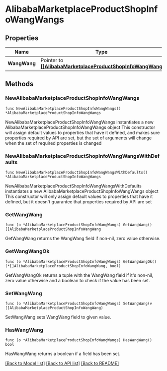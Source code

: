 # AlibabaMarketplaceProductShopInfoWangWangs

## Properties

Name | Type | Description | Notes
------------ | ------------- | ------------- | -------------
**WangWang** | Pointer to [**[]AlibabaMarketplaceProductShopInfoWangWang**](AlibabaMarketplaceProductShopInfoWangWang.md) |  | [optional] 

## Methods

### NewAlibabaMarketplaceProductShopInfoWangWangs

`func NewAlibabaMarketplaceProductShopInfoWangWangs() *AlibabaMarketplaceProductShopInfoWangWangs`

NewAlibabaMarketplaceProductShopInfoWangWangs instantiates a new AlibabaMarketplaceProductShopInfoWangWangs object
This constructor will assign default values to properties that have it defined,
and makes sure properties required by API are set, but the set of arguments
will change when the set of required properties is changed

### NewAlibabaMarketplaceProductShopInfoWangWangsWithDefaults

`func NewAlibabaMarketplaceProductShopInfoWangWangsWithDefaults() *AlibabaMarketplaceProductShopInfoWangWangs`

NewAlibabaMarketplaceProductShopInfoWangWangsWithDefaults instantiates a new AlibabaMarketplaceProductShopInfoWangWangs object
This constructor will only assign default values to properties that have it defined,
but it doesn't guarantee that properties required by API are set

### GetWangWang

`func (o *AlibabaMarketplaceProductShopInfoWangWangs) GetWangWang() []AlibabaMarketplaceProductShopInfoWangWang`

GetWangWang returns the WangWang field if non-nil, zero value otherwise.

### GetWangWangOk

`func (o *AlibabaMarketplaceProductShopInfoWangWangs) GetWangWangOk() (*[]AlibabaMarketplaceProductShopInfoWangWang, bool)`

GetWangWangOk returns a tuple with the WangWang field if it's non-nil, zero value otherwise
and a boolean to check if the value has been set.

### SetWangWang

`func (o *AlibabaMarketplaceProductShopInfoWangWangs) SetWangWang(v []AlibabaMarketplaceProductShopInfoWangWang)`

SetWangWang sets WangWang field to given value.

### HasWangWang

`func (o *AlibabaMarketplaceProductShopInfoWangWangs) HasWangWang() bool`

HasWangWang returns a boolean if a field has been set.


[[Back to Model list]](../README.md#documentation-for-models) [[Back to API list]](../README.md#documentation-for-api-endpoints) [[Back to README]](../README.md)


